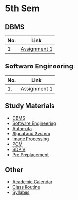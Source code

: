# 5th Sem

## DBMS

| No. | Link                                |
| --- | ----------------------------------- |
| 1   | [Assignment 1](DBMS/assignment1.md) |

## Software Engineering

| No. | Link         |
| --- | ------------ |
| 1.  | Assignment 1 |

## Study Materials

- [DBMS](https://drive.google.com/drive/folders/12kqPurwUBA3dTOU0fRJfPhF9VSazh0ry?usp=drive_link)
- [Software Engineering](https://drive.google.com/drive/folders/12mlI3qUMWLu_5K5ZYIJ0KKLzuT-VuDr9?usp=drive_link)
- [Automata](https://drive.google.com/drive/folders/15y4y2bu5Nzz-caOQfuhbXsnPxvl32KyD?usp=drive_link)
- [Signal and System](https://drive.google.com/drive/folders/13LnBajs9rVs342GbI6iq5rKT6Z2ff5UM?usp=drive_link)
- [Image Processing](https://drive.google.com/drive/folders/152OGOJwBbsYLY6vhFy9rHr0_bYjJTKX3?usp=drive_link)
- [POM](https://drive.google.com/drive/folders/13dfrdeydAV6yPUHqN5hqXbkpdi5CG7Y8?usp=drive_link)
- [SDP V](https://drive.google.com/drive/folders/14FowkVpwf0QKb-kHdZhmqoH3ntBFsnjW?usp=drive_link)
- [Pre Preplacement](https://drive.google.com/drive/folders/14m96xuzNusXXJywYkDRLoqLUvskq4HgT?usp=drive_link)

## Other

- [Academic Calendar](https://drive.google.com/file/d/1-85QKHrjli0XoQrQGbubOU7A0KxBUjb9/view?usp=drive_link)
- [Class Routine](https://drive.google.com/file/d/1HyyTKIkwr6e6CVzndnmiAK_a_OZeGJHb/view?usp=drive_link)
- [Syllabus](https://drive.google.com/file/d/1-4bGuNtqcRRObmBklULlb7Z1KkkGlz1h/view?usp=drive_link)

